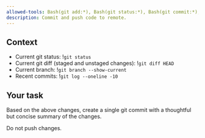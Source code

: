 ```yaml
---
allowed-tools: Bash(git add:*), Bash(git status:*), Bash(git commit:*), Bash(git push:*)
description: Commit and push code to remote.
---
```


## Context

- Current git status: !`git status`
- Current git diff (staged and unstaged changes): !`git diff HEAD`
- Current branch: !`git branch --show-current`
- Recent commits: !`git log --oneline -10`

## Your task

Based on the above changes, create a single git commit with a thoughtful but concise summary of the changes.

Do not push changes.